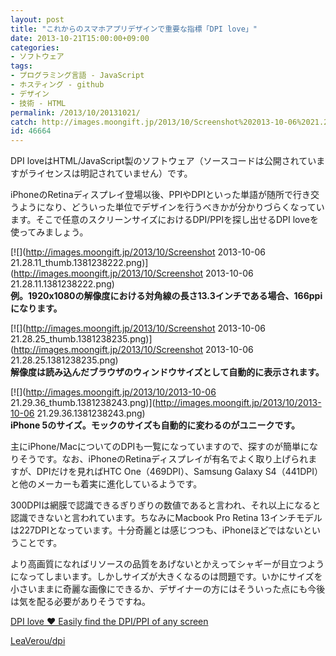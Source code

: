 ```yaml
---
layout: post
title: "これからのスマホアプリデザインで重要な指標「DPI love」"
date: 2013-10-21T15:00:00+09:00
categories:
- ソフトウェア
tags: 
- プログラミング言語 - JavaScript
- ホスティング - github
- デザイン
- 技術 - HTML
permalink: /2013/10/20131021/
catch: http://images.moongift.jp/2013/10/Screenshot%202013-10-06%2021.28.25_thumb.1381238235.png
id: 46664
---
```

DPI loveはHTML/JavaScript製のソフトウェア（ソースコードは公開されていますがライセンスは明記されていません）です。

  
  

iPhoneのRetinaディスプレイ登場以後、PPIやDPIといった単語が随所で行き交うようになり、どういった単位でデザインを行うべきかが分かりづらくなっています。そこで任意のスクリーンサイズにおけるDPI/PPIを探し出せるDPI loveを使ってみましょう。

  

[![](http://images.moongift.jp/2013/10/Screenshot 2013-10-06 21.28.11_thumb.1381238222.png)](http://images.moongift.jp/2013/10/Screenshot 2013-10-06 21.28.11.1381238222.png)  
**例。1920x1080の解像度における対角線の長さ13.3インチである場合、166ppiになります。**

  

[![](http://images.moongift.jp/2013/10/Screenshot 2013-10-06 21.28.25_thumb.1381238235.png)](http://images.moongift.jp/2013/10/Screenshot 2013-10-06 21.28.25.1381238235.png)  
**解像度は読み込んだブラウザのウィンドウサイズとして自動的に表示されます。**

  

[![](http://images.moongift.jp/2013/10/2013-10-06 21.29.36_thumb.1381238243.png)](http://images.moongift.jp/2013/10/2013-10-06 21.29.36.1381238243.png)  
**iPhone 5のサイズ。モックのサイズも自動的に変わるのがユニークです。**

  

主にiPhone/MacについてのDPIも一覧になっていますので、探すのが簡単になりそうです。なお、iPhoneのRetinaディスプレイが有名でよく取り上げられますが、DPIだけを見ればHTC One（469DPI）、Samsung Galaxy S4（441DPI）と他のメーカーも着実に進化しているようです。

  

300DPIは網膜で認識できるぎりぎりの数値であると言われ、それ以上になると認識できないと言われています。ちなみにMacbook Pro Retina 13インチモデルは227DPIとなっています。十分奇麗とは感じつつも、iPhoneほどではないということです。

  

より高画質になればリソースの品質をあげないとかえってシャギーが目立つようになってしまいます。しかしサイズが大きくなるのは問題です。いかにサイズを小さいままに奇麗な画像にできるか、デザイナーの方にはそういった点にも今後は気を配る必要がありそうですね。

  

[DPI love ♥ Easily find the DPI/PPI of any screen](http://dpi.lv/)

  
  

[LeaVerou/dpi](https://github.com/LeaVerou/dpi)

